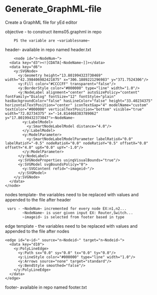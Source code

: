 # Generate_GraphML-file
Create a GraphML file for yEd editor

objective - to construct items05.graphml in repo

        PS the variable are ~variablesname~

header- available in repo named header.txt
        
        <node id="n~NodeNum~">
      <data key="d3"><![CDATA[~NodeName~]]></data>
      <data key="d6">
        <y:SVGNode>
          <y:Geometry height="13.801994323730469" width="42.398406982421875" x="306.1889221296983" y="371.7524306"/>
          <y:Fill color="#CCCCFF" transparent="false"/>
          <y:BorderStyle color="#000000" type="line" width="1.0"/>
          <y:NodeLabel alignment="center" autoSizePolicy="content" fontFamily="Dialog" fontSize="12" fontStyle="plain" hasBackgroundColor="false" hasLineColor="false" height="33.40234375" horizontalTextPosition="center" iconTextGap="4" modelName="custom" textColor="#000000" verticalTextPosition="bottom" visible="true" width="72.02734375" x="-14.814468383789062" y="17.80199432373047">~NodeName~
            <y:LabelModel>
              <y:SmartNodeLabelModel distance="4.0"/>
            </y:LabelModel>
            <y:ModelParameter>
              <y:SmartNodeLabelModelParameter labelRatioX="0.0" labelRatioY="-0.5" nodeRatioX="0.0" nodeRatioY="0.5" offsetX="0.0" offsetY="4.0" upX="0.0" upY="-1.0"/>
            </y:ModelParameter>
          </y:NodeLabel>
          <y:SVGNodeProperties usingVisualBounds="true"/>
          <y:SVGModel svgBoundsPolicy="0">
            <y:SVGContent refid="~imageid~"/>
          </y:SVGModel>
        </y:SVGNode>
      </data>
    </node>


nodes template- the variables need to be replaced with values and appended to the file after header
         			
     vars - ~NodeNum~ incremented for every node EX:n1,n2...
            ~NodeName~ is user given input EX: Router,Switch...
            ~imageid~ is selected from footer based in type  
   
    
edge template - the variables need to be replaced with values and appended to the file after nodes
    
     
    <edge id="e~id~" source="n~Nodeid~" target="n~Nodeid~">
      <data key="d10">
        <y:PolyLineEdge>
          <y:Path sx="0.0" sy="0.0" tx="0.0" ty="0.0"/>
          <y:LineStyle color="#000000" type="line" width="1.0"/>
          <y:Arrows source="none" target="standard"/>
          <y:BendStyle smoothed="false"/>
        </y:PolyLineEdge>
      </data>
    </edge>

footer- available in repo named footer.txt
